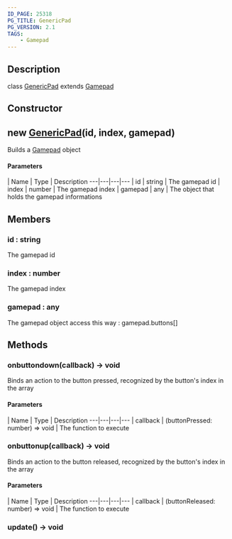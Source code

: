 ```yaml
---
ID_PAGE: 25318
PG_TITLE: GenericPad
PG_VERSION: 2.1
TAGS:
    - Gamepad
---
```

## Description

class [GenericPad](/classes/2.3/GenericPad) extends [Gamepad](/classes/2.3/Gamepad)



## Constructor

## new [GenericPad](/classes/2.3/GenericPad)(id, index, gamepad)

Builds a [Gamepad](/classes/2.3/Gamepad) object

#### Parameters
 | Name | Type | Description
---|---|---|---
 | id | string |   The gamepad id
 | index | number |   The gamepad index
 | gamepad | any |   The object that holds the gamepad informations
## Members

### id : string

The gamepad id

### index : number

The gamepad index

### gamepad : any

The gamepad object access this way : gamepad.buttons[]

## Methods

### onbuttondown(callback) &rarr; void

Binds an action to the button pressed, recognized by the button's index in the array

#### Parameters
 | Name | Type | Description
---|---|---|---
 | callback | (buttonPressed: number) =&gt; void |   The function to execute

### onbuttonup(callback) &rarr; void

Binds an action to the button released, recognized by the button's index in the array

#### Parameters
 | Name | Type | Description
---|---|---|---
 | callback | (buttonReleased: number) =&gt; void |   The function to execute

### update() &rarr; void


